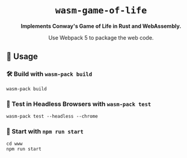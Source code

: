 <div align="center">

  <h1><code>wasm-game-of-life</code></h1>

  <strong>Implements Conway's Game of Life in Rust and WebAssembly.</strong>
  <p>Use Webpack 5 to package the web code.</p>
</div>

## 🚴 Usage

### 🛠️ Build with `wasm-pack build`

```
wasm-pack build
```

### 🔬 Test in Headless Browsers with `wasm-pack test`

```
wasm-pack test --headless --chrome
```

### 🎁 Start with `npm run start`

```
cd www
npm run start
```
